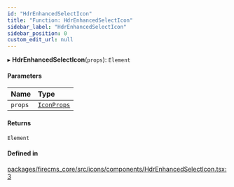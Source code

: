 ```yaml
---
id: "HdrEnhancedSelectIcon"
title: "Function: HdrEnhancedSelectIcon"
sidebar_label: "HdrEnhancedSelectIcon"
sidebar_position: 0
custom_edit_url: null
---
```


▸ **HdrEnhancedSelectIcon**(`props`): `Element`

#### Parameters

| Name | Type |
| :------ | :------ |
| `props` | [`IconProps`](../types/IconProps.md) |

#### Returns

`Element`

#### Defined in

[packages/firecms_core/src/icons/components/HdrEnhancedSelectIcon.tsx:3](https://github.com/FireCMSco/firecms/blob/d45f3739/packages/firecms_core/src/icons/components/HdrEnhancedSelectIcon.tsx#L3)
